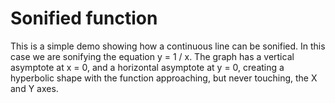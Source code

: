 # Sonified function
This is a simple demo showing how a continuous line can be sonified. In this case we are sonifying the equation y = 1 / x. The graph has a vertical asymptote at x = 0, and a horizontal asymptote at y = 0, creating a hyperbolic shape with the function approaching, but never touching, the X and Y axes.